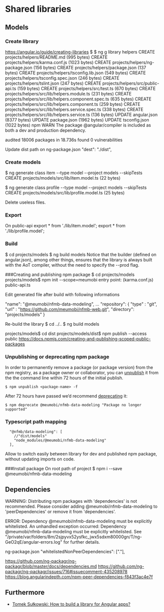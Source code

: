 # Shared libraries
## Models
### Create library
https://angular.io/guide/creating-libraries
$ $ ng g library helpers
CREATE projects/helpers/README.md (995 bytes)
CREATE projects/helpers/karma.conf.js (1023 bytes)
CREATE projects/helpers/ng-package.json (156 bytes)
CREATE projects/helpers/package.json (137 bytes)
CREATE projects/helpers/tsconfig.lib.json (549 bytes)
CREATE projects/helpers/tsconfig.spec.json (246 bytes)
CREATE projects/helpers/tslint.json (247 bytes)
CREATE projects/helpers/src/public-api.ts (159 bytes)
CREATE projects/helpers/src/test.ts (670 bytes)
CREATE projects/helpers/src/lib/helpers.module.ts (231 bytes)
CREATE projects/helpers/src/lib/helpers.component.spec.ts (635 bytes)
CREATE projects/helpers/src/lib/helpers.component.ts (259 bytes)
CREATE projects/helpers/src/lib/helpers.service.spec.ts (338 bytes)
CREATE projects/helpers/src/lib/helpers.service.ts (136 bytes)
UPDATE angular.json (8377 bytes)
UPDATE package.json (1962 bytes)
UPDATE tsconfig.json (1022 bytes)
npm WARN The package @angular/compiler is included as both a dev and production dependency.

audited 18006 packages in 18.736s
found 0 vulnerabilities


Update dist path on ng-package.json
"dest": "./dist",
### Create models
$ ng generate class item --type model --project models --skipTests
CREATE projects/models/src/lib/item.model.ts (22 bytes)

$ ng generate class profile --type model --project models --skipTests
CREATE projects/models/src/lib/profile.model.ts (25 bytes)

Delete useless files.
### Export
On public-api
export * from './lib/item.model';
export * from './lib/profile.model';

### Build
$ cd projects/models
$ ng build models
Notice that the builder (defined on angular.json), among other things, ensures that the library is always built with the AoT compiler, without the need to specify the --prod flag.

###Creating and publishing npm package
$ cd projects/models
projects/models$ npm init --scope=meumobi
entry point: (karma.conf.js) public-api.ts

Edit generated file after build with following informations

"name": "@meumobi/nfmb-data-modeling",
...
"repository": {
  "type" : "git",
  "url" : "https://github.com/meumobi/nfmb-web.git",
  "directory": "projects/models"
}

Re-build the library
$ cd ../..
$ ng build models

projects/models$ cd dist
projects/models/dist$ npm publish --access public
https://docs.npmjs.com/creating-and-publishing-scoped-public-packages

### Unpublishing or deprecating npm package

In order to permanently remove a package (or package version) from the npm registry, as a package owner or collaborator, you can [unpublish](https://docs.npmjs.com/unpublishing-packages-from-the-registry) it from the the command line within 72 hours of the initial publish.

`$ npm unpublish <package-name> -f`

After 72 hours have passed we’d recommend [deprecating](https://docs.npmjs.com/cli/deprecate) it:

`$ npm deprecate @meumobi/nfmb-data-modeling "Package no longer supported"`

### Typescript path mapping

      "@nfmb/data-modeling": [
        //"dist/models"
        "node_modules/@meumobi/nfmb-data-modeling"
      ],

Allow to switch easily between library for dev and published npm package, without updating imports on code.

###Install package
On root path of project
$ npm i --save @meumobi/nfmb-data-modeling

## Dependencies
WARNING: Distributing npm packages with 'dependencies' is not recommended. Please consider adding @meumobi/nfmb-data-modeling to 'peerDependencies' or remove it from 'dependencies'.

ERROR: Dependency @meumobi/nfmb-data-modeling must be explicitly whitelisted.
An unhandled exception occurred: Dependency @meumobi/nfmb-data-modeling must be explicitly whitelisted.
See "/private/var/folders/8m/2sjpyvx52ysfkc_jwx5sdxm80000gn/T/ng-GeO2qE/angular-errors.log" for further details.

ng-package.json
"whitelistedNonPeerDependencies": ["."],
  
https://github.com/ng-packagr/ng-packagr/blob/master/docs/dependencies.md
https://github.com/ng-packagr/ng-packagr/issues/716#issuecomment-435208978
https://blog.angularindepth.com/npm-peer-dependencies-f843f3ac4e7f

## Furthermore
- [Tomek Sułkowski: How to build a library for Angular apps?](https://medium.com/@tomsu/how-to-build-a-library-for-angular-apps-4f9b38b0ed11)

